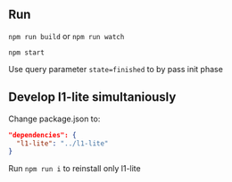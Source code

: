 ## Run

`npm run build` or `npm run watch`

`npm start`

Use query parameter `state=finished` to by pass init phase

## Develop l1-lite simultaniously

Change package.json to:

```json
"dependencies": {
  "l1-lite": "../l1-lite"
}
```

Run `npm run i` to reinstall only l1-lite

